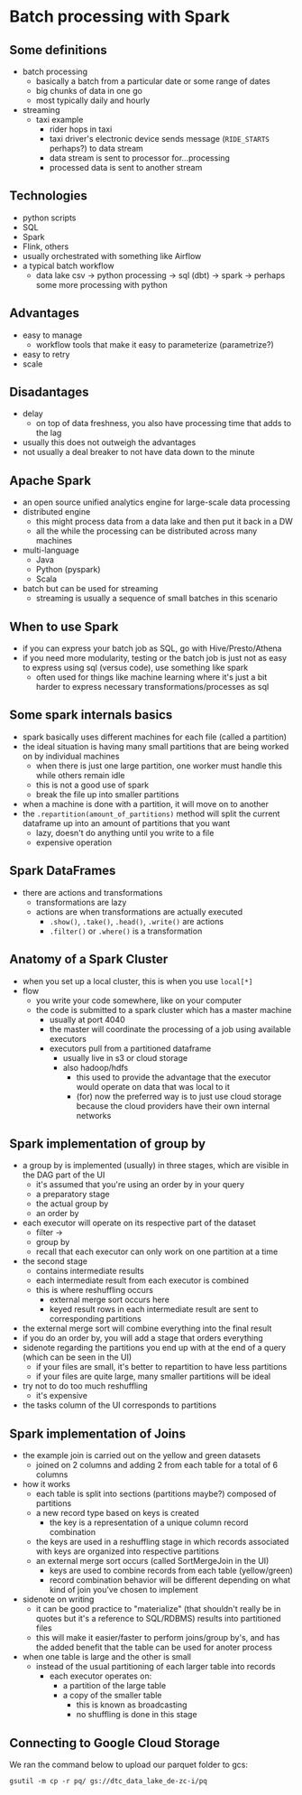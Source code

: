 # Batch processing with Spark

## Some definitions
- batch processing
    - basically a batch from a particular date or some range of dates
    - big chunks of data in one go
    - most typically daily and hourly
- streaming
    - taxi example
        - rider hops in taxi
        - taxi driver's electronic device sends message (`RIDE_STARTS` perhaps?) to data stream
        - data stream is sent to processor for...processing
        - processed data is sent to another stream

## Technologies
- python scripts
- SQL
- Spark
- Flink, others
- usually orchestrated with something like Airflow
- a typical batch workflow
    - data lake csv -> python processing -> sql (dbt) -> spark -> perhaps some more processing with python

## Advantages
- easy to manage
    - workflow tools that make it easy to parameterize (parametrize?)
- easy to retry
- scale

## Disadantages
- delay
    - on top of data freshness, you also have processing time that adds to the lag
- usually this does not outweigh the advantages
- not usually a deal breaker to not have data down to the minute

## Apache Spark
- an open source unified analytics engine for large-scale data processing
- distributed engine
    - this might process data from a data lake and then put it back in a DW
    - all the while the processing can be distributed across many machines
- multi-language
    - Java
    - Python (pyspark)
    - Scala
- batch but can be used for streaming
    - streaming is usually a sequence of small batches in this scenario

## When to use Spark
- if you can express your batch job as SQL, go with Hive/Presto/Athena
- if you need more modularity, testing or the batch job is just not as easy to express using sql (versus code), use something like spark
    - often used for things like machine learning where it's just a bit harder to express necessary transformations/processes as sql

## Some spark internals basics
- spark basically uses different machines for each file (called a partition)
- the ideal situation is having many small partitions that are being worked on by individual machines
    - when there is just one large partition, one worker must handle this while others remain idle
    - this is not a good use of spark
    - break the file up into smaller partitions
- when a machine is done with a partition, it will move on to another
- the `.repartition(amount_of_partitions)` method will split the current dataframe up into an amount of partitions that you want
    - lazy, doesn't do anything until you write to a file
    - expensive operation

## Spark DataFrames
- there are actions and transformations
    - transformations are lazy
    - actions are when transformations are actually executed
        - `.show()`, `.take()`, `.head()`, `.write()` are actions
        - `.filter()` or `.where()` is a transformation

## Anatomy of a Spark Cluster
- when you set up a local cluster, this is when you use `local[*]`
- flow
    - you write your code somewhere, like on your computer
    - the code is submitted to a spark cluster which has a master machine
        - usually at port 4040
        - the master will coordinate the processing of a job using available executors
        - executors pull from a partitioned dataframe
            - usually live in s3 or cloud storage
            - also hadoop/hdfs
                - this used to provide the advantage that the executor would operate on data that was local to it
                - (for) now the preferred way is to just use cloud storage because the cloud providers have their own internal networks

## Spark implementation of group by
- a group by is implemented (usually) in three stages, which are visible in the DAG part of the UI
    - it's assumed that you're using an order by in your query
    - a preparatory stage
    - the actual group by
    - an order by
- each executor will operate on its respective part of the dataset
    - filter ->
    - group by
    - recall that each executor can only work on one partition at a time
- the second stage
    - contains intermediate results
    - each intermediate result from each executor is combined 
    - this is where reshuffling occurs
        - external merge sort occurs here
        - keyed result rows in each intermediate result are sent to corresponding partitions
- the external merge sort will combine everything into the final result
- if you do an order by, you will add a stage that orders everything
- sidenote regarding the partitions you end up with at the end of a query (which can be seen in the UI)
    - if your files are small, it's better to repartition to have less partitions
    - if your files are quite large, many smaller partitions will be ideal
- try not to do too much reshuffling
    - it's expensive
- the tasks column of the UI corresponds to partitions

## Spark implementation of Joins
- the example join is carried out on the yellow and green datasets
    - joined on 2 columns and adding 2 from each table for a total of 6 columns
- how it works
    - each table is split into sections (partitions maybe?) composed of partitions
    - a new record type based on keys is created
        - the key is a representation of a unique column record combination
    - the keys are used in a reshuffling stage in which records associated with keys are organized into respective partitions
    - an external merge sort occurs (called SortMergeJoin in the UI)
        - keys are used to combine records from each table (yellow/green)
        - record combination behavior will be different depending on what kind of join you've chosen to implement
- sidenote on writing
    - it can be good practice to "materialize" (that shouldn't really be in quotes but it's a reference to SQL/RDBMS) results into partitioned files
    - this will make it easier/faster to perform joins/group by's, and has the added benefit that the table can be used for anoter process
- when one table is large and the other is small
    - instead of the usual partitioning of each larger table into records
        - each executor operates on:
            - a partition of the large table
            - a copy of the smaller table
                - this is known as broadcasting
                - no shuffling is done in this stage

## Connecting to Google Cloud Storage
We ran the command below to upload our parquet folder to gcs:
```shell
gsutil -m cp -r pq/ gs://dtc_data_lake_de-zc-i/pq
```